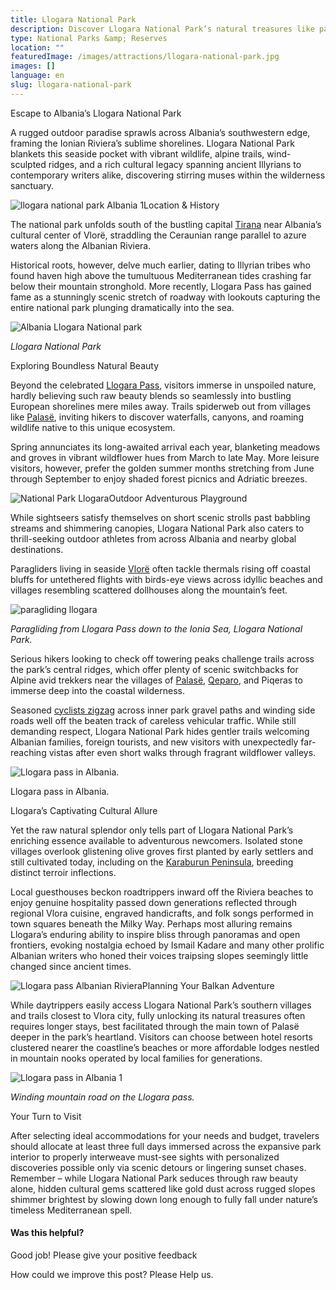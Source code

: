 ```yaml
---
title: Llogara National Park
description: Discover Llogara National Park’s natural treasures like paragliding off seaside cliffs or unlocking scenic hiking paths to waterfalls only local villages know while soaking Albania’s ages-old cultural traditions.
type: National Parks &amp; Reserves
location: ""
featuredImage: /images/attractions/llogara-national-park.jpg
images: []
language: en
slug: llogara-national-park
---
```


Escape to Albania’s Llogara National Park

A rugged outdoor paradise sprawls across Albania’s southwestern edge, framing the Ionian Riviera’s sublime shorelines. Llogara National Park blankets this seaside pocket with vibrant wildlife, alpine trails, wind-sculpted ridges, and a rich cultural legacy spanning ancient Illyrians to contemporary writers alike, discovering stirring muses within the wilderness sanctuary.

![llogara national park Albania 1](/images/attractions/llogara-national-park-Albania-1.jpeg "llogara national park Albania 1")Location & History

The national park unfolds south of the bustling capital [Tirana](https://albaniavisit.com/destinations/tirana/) near Albania’s cultural center of Vlorë, straddling the Ceraunian range parallel to azure waters along the Albanian Riviera.

Historical roots, however, delve much earlier, dating to Illyrian tribes who found haven high above the tumultuous Mediterranean tides crashing far below their mountain stronghold. More recently, Llogara Pass has gained fame as a stunningly scenic stretch of roadway with lookouts capturing the entire national park plunging dramatically into the sea.

![Albania Llogara National park](/images/attractions/Llogara-Park.jpeg "Llogara Park")

*Llogara National Park*

Exploring Boundless Natural Beauty

Beyond the celebrated [Llogara Pass](https://albaniavisit.com/attractions/llogara-pass-albanian-riviera/), visitors immerse in unspoiled nature, hardly believing such raw beauty blends so seamlessly into bustling European shorelines mere miles away. Trails spiderweb out from villages like [Palasë](https://albaniavisit.com/destinations/palase/), inviting hikers to discover waterfalls, canyons, and roaming wildlife native to this unique ecosystem.

Spring annunciates its long-awaited arrival each year, blanketing meadows and groves in vibrant wildflower hues from March to late May. More leisure visitors, however, prefer the golden summer months stretching from June through September to enjoy shaded forest picnics and Adriatic breezes.

![National Park Llogara](/images/attractions/National-Park-Llogara.jpeg "National Park Llogara")Outdoor Adventurous Playground

While sightseers satisfy themselves on short scenic strolls past babbling streams and shimmering canopies, Llogara National Park also caters to thrill-seeking outdoor athletes from across Albania and nearby global destinations.

Paragliders living in seaside [Vlorë](https://albaniavisit.com/destinations/vlora/) often tackle thermals rising off coastal bluffs for untethered flights with birds-eye views across idyllic beaches and villages resembling scattered dollhouses along the mountain’s feet.

![paragliding llogara](/images/attractions/paragliding-llogara.jpeg "paragliding llogara")

*Paragliding from Llogara Pass down to the Ionia Sea, Llogara National Park.*

Serious hikers looking to check off towering peaks challenge trails across the park’s central ridges, which offer plenty of scenic switchbacks for Alpine avid trekkers near the villages of [Palasë](https://albaniavisit.com/destinations/palase/), [Qeparo](https://albaniavisit.com/destinations/qeparo/), and Piqeras to immerse deep into the coastal wilderness.

Seasoned [cyclists zigzag](https://albaniavisit.com/activities/cycle-albania/) across inner park gravel paths and winding side roads well off the beaten track of careless vehicular traffic. While still demanding respect, Llogara National Park hides gentler trails welcoming Albanian families, foreign tourists, and new visitors with unexpectedly far-reaching vistas after even short walks through fragrant wildflower valleys.

![Llogara pass in Albania.](/images/destinations/White-fog-high-in-mountains-on-Llogara-pass.jpeg "White fog high in mountains on Llogara pass")

Llogara pass in Albania.

Llogara’s Captivating Cultural Allure

Yet the raw natural splendor only tells part of Llogara National Park’s enriching essence available to adventurous newcomers. Isolated stone villages overlook glistening olive groves first planted by early settlers and still cultivated today, including on the [Karaburun Peninsula](https://albaniavisit.com/attractions/karaburun-peninsula-hidden-beaches-bays-caves/), breeding distinct terroir inflections.

Local guesthouses beckon roadtrippers inward off the Riviera beaches to enjoy genuine hospitality passed down generations reflected through regional Vlora cuisine, engraved handicrafts, and folk songs performed in town squares beneath the Milky Way. Perhaps most alluring remains Llogara’s enduring ability to inspire bliss through panoramas and open frontiers, evoking nostalgia echoed by Ismail Kadare and many other prolific Albanian writers who honed their voices traipsing slopes seemingly little changed since ancient times.

![Llogara pass Albanian Riviera](/images/attractions/Palasë.jpeg "Palasë 1024x683")Planning Your Balkan Adventure

While daytrippers easily access Llogara National Park’s southern villages and trails closest to Vlora city, fully unlocking its natural treasures often requires longer stays, best facilitated through the main town of Palasë deeper in the park’s heartland. Visitors can choose between hotel resorts clustered nearer the coastline’s beaches or more affordable lodges nestled in mountain nooks operated by local families for generations.

![Llogara pass in Albania 1](/images/destinations/Llogara-pass-in-Albania-1.jpeg "Llogara pass in Albania 1")

*Winding mountain road on the Llogara pass.*

Your Turn to Visit

After selecting ideal accommodations for your needs and budget, travelers should allocate at least three full days immersed across the expansive park interior to properly interweave must-see sights with personalized discoveries possible only via scenic detours or lingering sunset chases. Remember – while Llogara National Park seduces through raw beauty alone, hidden cultural gems scattered like gold dust across rugged slopes shimmer brightest by slowing down long enough to fully fall under nature’s timeless Mediterranean spell.

#### Was this helpful?

 

Good job! Please give your positive feedback

How could we improve this post? Please Help us.